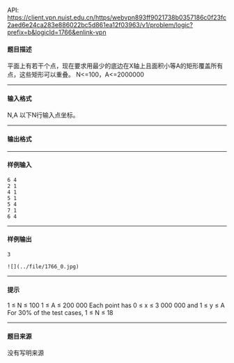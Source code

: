 API: https://client.vpn.nuist.edu.cn/https/webvpn893ff9021738b0357186c0f23fc2aed6e24ca283e886022bc5d861ea12f03963/v1/problem/logic?prefix=b&logicId=1766&enlink-vpn

#### 题目描述

平面上有若干个点，现在要求用最少的底边在X轴上且面积小等A的矩形覆盖所有点，这些矩形可以重叠。 N<=100，A<=2000000

---

#### 输入格式

N,A 以下N行输入点坐标。

---

#### 输出格式

---

#### 样例输入
```
6 4 
2 1 
4 1 
5 1 
5 4 
7 1 
6 4 
```

---

#### 样例输出
```
3

![](../file/1766_0.jpg) 
```

---

#### 提示

1 ≤ N ≤ 100 1 ≤ A ≤ 200 000 Each point has 0 ≤ x ≤ 3 000 000 and 1 ≤ y ≤ A For 30% of the test cases, 1 ≤ N ≤ 18

---

#### 题目来源

没有写明来源